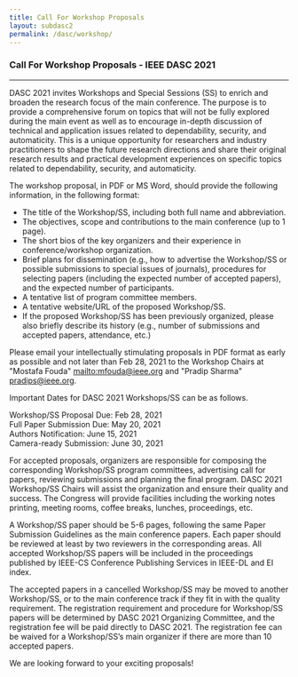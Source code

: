```yaml
---
title: Call For Workshop Proposals
layout: subdasc2
permalink: /dasc/workshop/
---
```


<h3>Call For Workshop Proposals - IEEE DASC 2021</h3>
<hr/>

<p>
DASC 2021 invites Workshops and Special Sessions (SS) to enrich and broaden the research focus of the main conference. The purpose is to provide a comprehensive forum on topics that will not be fully explored during the main event as well as to encourage in-depth discussion of technical and application issues related to dependability, security, and automaticity. This is a unique opportunity for researchers and industry practitioners to shape the future research directions and share their original research results and practical development experiences on specific topics related to dependability, security, and automaticity.
</p><p>
The workshop proposal, in PDF or MS Word, should provide the following information, in the following format:
<ul><li>
 The title of the Workshop/SS, including both full name and abbreviation.
</li><li> The objectives, scope and contributions to the main conference (up to 1 page).
</li><li> The short bios of the key organizers and their experience in conference/workshop organization.
<li> Brief plans for dissemination (e.g., how to advertise the Workshop/SS or possible submissions to special issues of journals), procedures for selecting papers (including the expected number of accepted papers), and the expected number of participants.
</li><li> A tentative list of program committee members.
</li><li> A tentative website/URL of the proposed Workshop/SS.
</li><li>If the proposed Workshop/SS has been previously organized, please also briefly describe its history (e.g., number of submissions and accepted papers, attendance, etc.)
</li>
</ul>
</p>
<p>
Please email your intellectually stimulating proposals in PDF format as early as possible and not later than Feb 28, 2021 to the Workshop Chairs at "Mostafa Fouda" 
<a href="mailto:mfouda@ieee.org"> mailto:mfouda@ieee.org</a>
and "Pradip Sharma" <a href="mailto:pradips@ieee.org">pradips@ieee.org</a>.
</p><p>
Important Dates for DASC 2021 Workshops/SS can be as follows. 
</p><p>
Workshop/SS Proposal Due:	Feb 28, 2021
<br/>Full Paper Submission Due:	May 20, 2021
<br/>Authors Notification:		June 15, 2021
<br/>Camera-ready Submission:	June 30, 2021
</p><p>
For accepted proposals, organizers are responsible for composing the corresponding Workshop/SS program committees, advertising call for papers, reviewing submissions and planning the final program. DASC  2021 Workshop/SS Chairs will assist the organization and ensure their quality and success. The Congress will provide facilities including the working notes printing, meeting rooms, coffee breaks, lunches, proceedings, etc.
</p><p>
A Workshop/SS paper should be 5-6 pages, following the same Paper Submission Guidelines as the main conference papers. Each paper should be reviewed at least by two reviewers in the corresponding areas. All accepted Workshop/SS papers will be included in the proceedings published by IEEE-CS Conference Publishing Services in IEEE-DL and EI index.
</p><p>
The accepted papers in a cancelled Workshop/SS may be moved to another Workshop/SS, or to the main conference track if they fit in with the quality requirement. The registration requirement and procedure for Workshop/SS papers will be determined by DASC 2021 Organizing Committee, and the registration fee will be paid directly to DASC 2021. The registration fee can be waived for a Workshop/SS’s main organizer if there are more than 10 accepted papers.
</p><p>
We are looking forward to your exciting proposals!</p><p>
